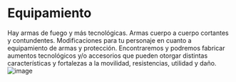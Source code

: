 # Equipamiento
Hay armas de fuego y más tecnológicas.
Armas cuerpo a cuerpo cortantes y contundentes.
Modificaciones para tu personaje en cuanto a equipamiento de armas y protección.
Encontraremos y podremos fabricar aumentos tecnológicos y/o accesorios que pueden otorgar distintas características y fortalezas a la movilidad, resistencias, utilidad y daño.
![image](https://user-images.githubusercontent.com/126698679/227175893-8082e5af-1f86-4b85-9f21-13516d246502.png)
